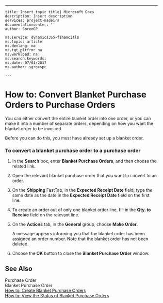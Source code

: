 ---
    title: Insert topic title| Microsoft Docs
    description: Insert description
    services: project-madeira
    documentationcenter: ''
    author: SorenGP

    ms.service: dynamics365-financials
    ms.topic: article
    ms.devlang: na
    ms.tgt_pltfrm: na
    ms.workload: na
    ms.search.keywords:
    ms.date: 07/01/2017
    ms.author: sgroespe

    ---
# How to: Convert Blanket Purchase Orders to Purchase Orders
You can either convert the entire blanket order into one order, or you can make it into a number of separate orders, depending on how you want the blanket order to be invoiced.  
  
 Before you can do this, you must have already set up a blanket order.  
  
### To convert a blanket purchase order to a purchase order  
  
1.  In the **Search** box, enter **Blanket Purchase Orders**, and then choose the related link.  
  
2.  Open the relevant blanket purchase order   that you want to convert to an order.  
  
3.  On the **Shipping** FastTab, in the **Expected Receipt Date** field, type the same date as the date in the **Expected Receipt Date** field on the first line.  
  
4.  To create an order out of only one blanket order line, fill in the **Qty. to Receive** field on the relevant line.  
  
5.  On the **Actions** tab, in the **General** group, choose **Make Order**.  
  
     A message appears informing you that the blanket order has been assigned an order number. Note that the blanket order has not been deleted.  
  
6.  Choose the **OK** button to close the **Blanket Purchase Order** window.  
  
## See Also  
 Purchase Order   
 Blanket Purchase Order   
 [How to: Create Blanket Purchase Orders](../how-to-create-blanket-purchase-orders.md)   
 [How to: View the Status of Blanket Purchase Orders](../how-to-view-the-status-of-blanket-purchase-orders.md)